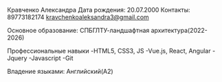 Кравченко Александра
Дата рождения: 20.07.2000
Контакты:
89773182174
kravchenkoaleksandra3@gmail.com

Основное образование: СПБГЛТУ-ландшафтная архитектура(2022-2026)

Профессиональные навыки
-HTML5, CSS3, JS
-Vue.js, React, Angular
-Jquery
-Javascript
-Git

Владение языками: Английский(А2)
